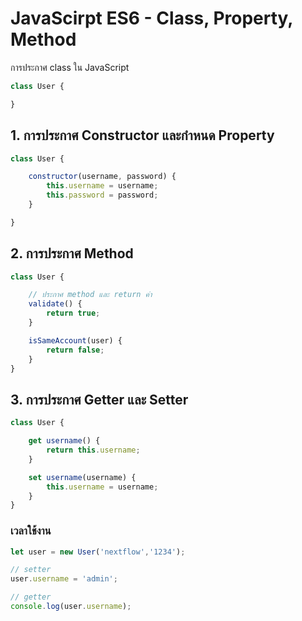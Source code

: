 
# JavaScirpt ES6 - Class, Property, Method 

การประกาศ class ใน JavaScript

```js
class User {

}
```

## 1. การประกาศ Constructor และกำหนด Property

```js
class User {

    constructor(username, password) {
        this.username = username;
        this.password = password;
    }

}
```

## 2. การประกาศ Method


```js
class User {

    // ประกาศ method และ return ค่า
    validate() {
        return true;
    }

    isSameAccount(user) {
        return false;
    }
}
```

## 3. การประกาศ Getter และ Setter

```js
class User {

    get username() {
        return this.username;
    }

    set username(username) {
        this.username = username;
    }
}
```

### เวลาใช้งาน

```js
let user = new User('nextflow','1234');

// setter
user.username = 'admin';

// getter
console.log(user.username);
```